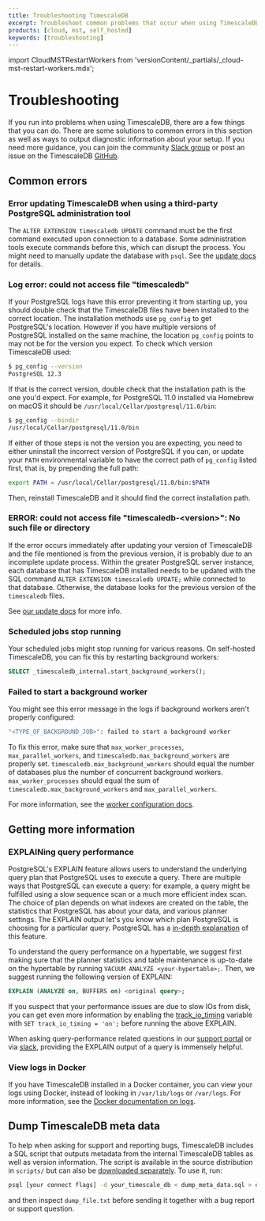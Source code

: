 ```yaml
---
title: Troubleshooting TimescaleDB
excerpt: Troubleshoot common problems that occur when using TimescaleDB
products: [cloud, mst, self_hosted]
keywords: [troubleshooting]
---
```


import CloudMSTRestartWorkers from 'versionContent/_partials/_cloud-mst-restart-workers.mdx';

# Troubleshooting

If you run into problems when using TimescaleDB, there are a few things that you
can do. There are some solutions to common errors in this section as well as ways to
output diagnostic information about your setup. If you need more guidance, you
can join the community [Slack group][slack] or post an issue on the TimescaleDB
[GitHub][github].

## Common errors

### Error updating TimescaleDB when using a third-party PostgreSQL administration tool

The `ALTER EXTENSION timescaledb UPDATE` command must be the first
command executed upon connection to a database. Some administration tools
execute commands before this, which can disrupt the process. You might
need to manually update the database with `psql`.  See the
[update docs][update-db] for details.

### Log error: could not access file "timescaledb"

If your PostgreSQL logs have this error preventing it from starting up, you
should double check that the TimescaleDB files have been installed to the
correct location. The installation methods use `pg_config` to get PostgreSQL's
location. However if you have multiple versions of PostgreSQL installed on the
same machine, the location `pg_config` points to may not be for the version you
expect. To check which version TimescaleDB used:

```bash
$ pg_config --version
PostgreSQL 12.3
```

If that is the correct version, double check that the installation path is
the one you'd expect. For example, for PostgreSQL 11.0 installed via
Homebrew on macOS it should be `/usr/local/Cellar/postgresql/11.0/bin`:

```bash
$ pg_config --bindir
/usr/local/Cellar/postgresql/11.0/bin
```

If either of those steps is not the version you are expecting, you need to
either uninstall the incorrect version of PostgreSQL if you can, or update your
`PATH` environmental variable to have the correct path of `pg_config` listed
first, that is, by prepending the full path:

```bash
export PATH = /usr/local/Cellar/postgresql/11.0/bin:$PATH
```

Then, reinstall TimescaleDB and it should find the correct installation
path.

### ERROR: could not access file "timescaledb-\<version\>": No such file or directory

If the error occurs immediately after updating your version of TimescaleDB and
the file mentioned is from the previous version, it is probably due to an
incomplete update process. Within the greater PostgreSQL server instance, each
database that has TimescaleDB installed needs to be updated with the SQL command
`ALTER EXTENSION timescaledb UPDATE;` while connected to that database.
Otherwise, the database looks for the previous version of the `timescaledb` files.

See [our update docs][update-db] for more info.

### Scheduled jobs stop running

Your scheduled jobs might stop running for various reasons. On self-hosted
TimescaleDB, you can fix this by restarting background workers:

```sql
SELECT _timescaledb_internal.start_background_workers();
```

### Failed to start a background worker

You might see this error message in the logs if background workers aren't
properly configured:

```bash
"<TYPE_OF_BACKGROUND_JOB>": failed to start a background worker
```

To fix this error, make sure that `max_worker_processes`,
`max_parallel_workers`, and `timescaledb.max_background_workers` are properly
set. `timescaledb.max_background_workers` should equal the number of databases
plus the number of concurrent background workers. `max_worker_processes` should
equal the sum of `timescaledb.max_background_workers` and
`max_parallel_workers`.

For more information, see the [worker configuration docs][worker-config].

## Getting more information

### EXPLAINing query performance

PostgreSQL's EXPLAIN feature allows users to understand the underlying query
plan that PostgreSQL uses to execute a query. There are multiple ways that
PostgreSQL can execute a query: for example, a query might be fulfilled using a
slow sequence scan or a much more efficient index scan. The choice of plan
depends on what indexes are created on the table, the statistics that PostgreSQL
has about your data, and various planner settings. The EXPLAIN output let's you
know which plan PostgreSQL is choosing for a particular query. PostgreSQL has a
[in-depth explanation][using explain] of this feature.

To understand the query performance on a hypertable, we suggest first
making sure that the planner statistics and table maintenance is up-to-date on the hypertable
by running `VACUUM ANALYZE <your-hypertable>;`. Then, we suggest running the
following version of EXPLAIN:

```sql
EXPLAIN (ANALYZE on, BUFFERS on) <original query>;
```

If you suspect that your performance issues are due to slow IOs from disk, you
can get even more information by enabling the
[track\_io\_timing][track_io_timing] variable with `SET track_io_timing = 'on';`
before running the above EXPLAIN.

When asking query-performance related questions in our [support portal][]
or via [slack][], providing the EXPLAIN output of a
query is immensely helpful.

### View logs in Docker

If you have TimescaleDB installed in a Docker container, you can view your logs
using Docker, instead of looking in `/var/lib/logs` or `/var/logs`. For more
information, see the [Docker documentation on logs][docker-logs].

## Dump TimescaleDB meta data

To help when asking for support and reporting bugs,
TimescaleDB includes a SQL script that outputs metadata
from the internal TimescaleDB tables as well as version information.
The script is available in the source distribution in `scripts/`
but can also be [downloaded separately][].
To use it, run:

```bash
psql [your connect flags] -d your_timescale_db < dump_meta_data.sql > dumpfile.txt
```

and then inspect `dump_file.txt` before sending it together with a bug report or support question.

[docker-logs]: https://docs.docker.com/config/containers/logging/
[downloaded separately]: https://raw.githubusercontent.com/timescale/timescaledb/master/scripts/dump_meta_data.sql
[github]: https://github.com/timescale/timescaledb/issues
[slack]: https://slack.timescale.com/
[support portal]: https://www.timescale.com/support
[track_io_timing]: https://www.postgresql.org/docs/current/static/runtime-config-statistics.html#GUC-TRACK-IO-TIMING
[update-db]: /timescaledb/:currentVersion:/how-to-guides/upgrades/
[using explain]: https://www.postgresql.org/docs/current/static/using-explain.html
[worker-config]: /timescaledb/latest/how-to-guides/configuration/about-configuration/#workers
